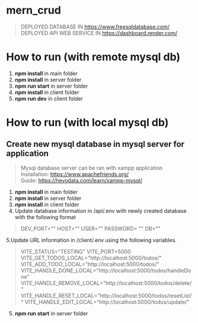 # mern_crud

> DEPLOYED DATABASE IN https://www.freesqldatabase.com/
> DEPLOYED API WEB SERVICE IN https://dashboard.render.com/

# How to run (with remote mysql db)

1. **npm install** in main folder
2. **npm install** in server folder
3. **npm run start** in server folder
4. **npm install** in client folder
5. **npm run dev** in client folder

# How to run (with local mysql db)

## Create new mysql database in mysql server for application

> Mysql database server can be ran with xampp application  
> Installation: https://www.apachefriends.org/  
> Guide: https://hevodata.com/learn/xampp-mysql/

1. **npm install** in main folder
2. **npm install** in server folder
3. **npm install** in client folder
4. Update database information in /api/.env with newly created database with the following format

> DEV_PORT=""
> HOST=""
> USER=""
> PASSWORD= ""
> DB=""

5.Update URL information in /client/.env using the following variables.

> VITE_STATUS="TESTING"
> VITE_PORT=5000
> VITE_GET_TODOS_LOCAL="http://localhost:5000/todos/"
> VITE_ADD_TODO_LOCAL="http://localhost:5000/todos/"
> VITE_HANDLE_DONE_LOCAL="http://localhost:5000/todos/handleDone"
> VITE_HANDLE_REMOVE_LOCAL="http://localhost:5000/todos/delete/"
> VITE_HANDLE_RESET_LOCAL="http://localhost:5000/todos/resetList/"
> VITE_HANDLE_EDIT_LOCAL="http://localhost:5000/todos/update/"

5. **npm run start** in server folder

